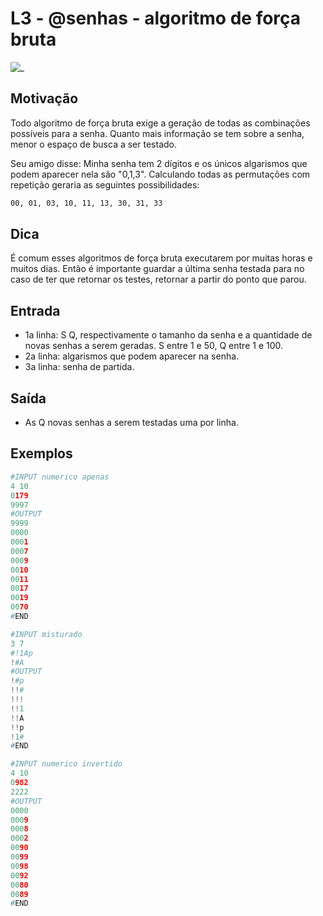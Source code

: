 # L3 - @senhas - algoritmo de força bruta

![_](https://raw.githubusercontent.com/qxcodefup/arcade/master/base/senhas/cover.jpg)

## Motivação

Todo algoritmo de força bruta exige a geração de todas as combinações possíveis para a senha. Quanto mais informação se tem sobre a senha, menor o espaço de busca a ser testado.

Seu amigo disse: Minha senha tem 2 dígitos e os únicos algarismos que podem aparecer nela são "0,1,3". Calculando todas as permutações com repetição geraria as seguintes possibilidades:

```txt
00, 01, 03, 10, 11, 13, 30, 31, 33 
```

## Dica

É comum esses algoritmos de força bruta executarem por muitas horas e muitos dias. Então é importante guardar a última senha testada para no caso de ter que retornar os testes, retornar a partir do ponto que parou.

## Entrada

- 1a linha: S Q, respectivamente o tamanho da senha e a quantidade de novas senhas a serem geradas. S entre 1 e 50, Q entre 1 e 100.
- 2a linha: algarismos que podem aparecer na senha.
- 3a linha: senha de partida.

## Saída

- As Q novas senhas a serem testadas uma por linha.

## Exemplos

``` py
#INPUT numerico apenas
4 10
0179
9997
#OUTPUT
9999
0000
0001
0007
0009
0010
0011
0017
0019
0070
#END

#INPUT misturado
3 7
#!1Ap
!#A
#OUTPUT
!#p
!!#
!!!
!!1
!!A
!!p
!1#
#END

#INPUT numerico invertido
4 10
0982
2222
#OUTPUT
0000
0009
0008
0002
0090
0099
0098
0092
0080
0089
#END
```
